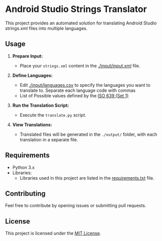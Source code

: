 # Android Studio Strings Translator

This project provides an automated solution for translating Android Studio strings.xml files into multiple languages.

## Usage

1. **Prepare Input:**
   - Place your `strings.xml` content in the [./input/input.xml](./input/input.xml) file.

2. **Define Languages:**
   - Edit [./input/languages.csv](./input/languages.csv) to specify the languages you want to translate to. Separate each language code with commas
   - List of Possible values defined by the [ISO 639 (Set 1)](https://en.wikipedia.org/wiki/List_of_ISO_639_language_codes)

3. **Run the Translation Script:**
   - Execute the `translate.py` script.

4. **View Translations:**
   - Translated files will be generated in the `./output/` folder, with each translation in a separate file.


## Requirements
- Python 3.x
- Libraries: 
  - Libraries used in this project are listed in the [requirements.txt](requirements.txt) file.

## Contributing
Feel free to contribute by opening issues or submitting pull requests.

## License
This project is licensed under the [MIT License](LICENSE).
